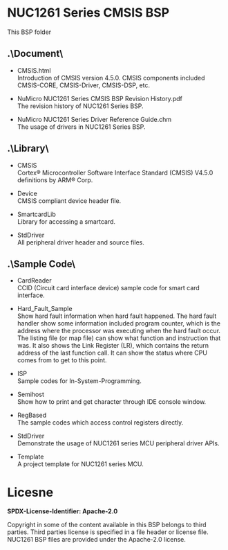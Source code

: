 # NUC1261 Series CMSIS BSP

This BSP folder

## .\Document\


- CMSIS.html<br>
	Introduction of CMSIS version 4.5.0. CMSIS components included CMSIS-CORE, CMSIS-Driver, CMSIS-DSP, etc.

- NuMicro NUC1261 Series CMSIS BSP Revision History.pdf<br>
	The revision history of NUC1261 Series BSP.

- NuMicro NUC1261 Series Driver Reference Guide.chm<br>
	The usage of drivers in NUC1261 Series BSP.

## .\Library\


- CMSIS<br>
	Cortex® Microcontroller Software Interface Standard (CMSIS) V4.5.0 definitions by ARM® Corp.

- Device<br>
	CMSIS compliant device header file.

- SmartcardLib<br>
	Library for accessing a smartcard.

- StdDriver<br>
	All peripheral driver header and source files.

## .\Sample Code\


- CardReader<br>
	CCID (Circuit card interface device) sample code for smart card interface.

- Hard\_Fault\_Sample<br>
	Show hard fault information when hard fault happened. The hard fault handler show some information included program counter, which is the address where the processor was executing when the hard fault occur. The listing file (or map file) can show what function and instruction that was. It also shows the Link Register (LR), which contains the return address of the last function call. It can show the status where CPU comes from to get to this point. 

- ISP<br>
	Sample codes for In-System-Programming.

- Semihost<br>
	Show how to print and get character through IDE console window.

- RegBased<br>
	The sample codes which access control registers directly.

- StdDriver<br>
	Demonstrate the usage of NUC1261 series MCU peripheral driver APIs.

- Template<br>
	A project template for NUC1261 series MCU.


# Licesne

**SPDX-License-Identifier: Apache-2.0**

Copyright in some of the content available in this BSP belongs to third parties.
Third parties license is specified in a file header or license file.
NUC1261 BSP files are provided under the Apache-2.0 license.

